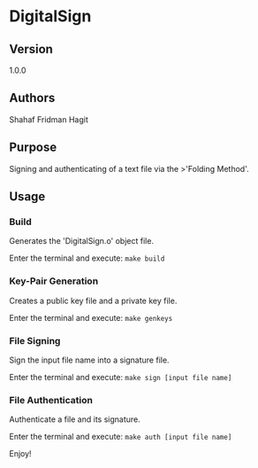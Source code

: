 # DigitalSign

## Version
1.0.0

## Authors
Shahaf Fridman
Hagit 

## Purpose
Signing and authenticating of a text file via the >'Folding Method'.

## Usage

### Build

Generates the 'DigitalSign.o' object file.

Enter the terminal and execute: `make build`


### Key-Pair Generation

Creates a public key file and a private key file.

Enter the terminal and execute: `make genkeys`


### File Signing

Sign the input file name into a signature file.

Enter the terminal and execute: `make sign [input file name]`


### File Authentication

Authenticate a file and its signature.

Enter the terminal and execute: `make auth [input file name]`


Enjoy!

